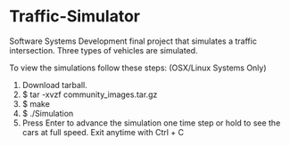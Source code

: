 # Traffic-Simulator

Software Systems Development final project that simulates a traffic intersection.  Three types of vehicles are simulated.

To view the simulations follow these steps: (OSX/Linux Systems Only)

  1. Download tarball.
  2. $ tar -xvzf community_images.tar.gz
  3. $ make
  4. $ ./Simulation
  5. Press Enter to advance the simulation one time step or hold to see the cars at full speed.  Exit anytime with Ctrl + C
